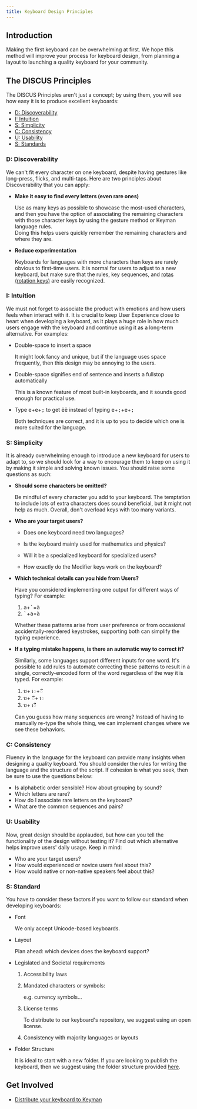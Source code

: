 ```yaml
---
title: Keyboard Design Principles
---
```


## Introduction

Making the first keyboard can be overwhelming at first. We
hope this method will improve your process for keyboard design, from
planning a layout to launching a quality keyboard for your community.

## The DISCUS Principles

The DISCUS Principles aren't just a concept; by using them, you will see
how easy it is to produce excellent keyboards:

* [D: Discoverability](#toc-d-discoverability)
* [I: Intuition](#toc-i-intuition)
* [S: Simplicity](#toc-s-simplicity)
* [C: Consistency](#toc-c-consistency)
* [U: Usability](#toc-u-usability)
* [S: Standards](#toc-s-standards)

### D: Discoverability

We can't fit every character on one keyboard, despite having
gestures like long-press, flicks, and multi-taps. Here are two 
principles about Discoverability that you can apply:

-   **Make it easy to find every letters (even rare ones)**

    Use as many keys as possible to showcase the most-used characters, and then you have the option of associating the remaining characters with those character keys by using the gesture method or Keyman language rules.  
    Doing this helps users quickly remember the remaining characters and where they are.

-   **Reduce experimentation**

    Keyboards for languages with more characters than keys are rarely obvious to first-time users. It is normal for users to adjust to a new keyboard, but make sure that the rules, key sequences, and [rotas (rotation keys)](../../language/guide/rota-keys) are easily recognized.

### I: Intuition

We must not forget to associate the product with emotions and how users feels when interact with it. It is crucial to keep User Experience close to heart when developing a keyboard, as it plays a huge role in how much users engage with the keyboard and continue using it as a long-term alternative. For examples:

-   Double-space to insert a space

    It might look fancy and unique, but if the language uses space frequently, then this design may be annoying to the users.

-   Double-space signifies end of sentence and inserts a fullstop automatically

    This is a known feature of most built-in keyboards, and it sounds good enough for practical use.

-   Type
    <kbd>e</kbd>+<kbd>e</kbd>+<kbd>;</kbd>
    to get <kbd>ëë</kbd> instead of typing
    <kbd>e</kbd>+<kbd>;</kbd>+<kbd>e</kbd>+<kbd>;</kbd>

    Both techniques are correct, and it is up to you to decide which one is more suited for the language.

### S: Simplicity

It is already overwhelming enough to introduce a new keyboard for users to adapt to, so we should look for a way to encourage them to keep on using it by making it simple and solving known issues. You should raise some questions as such:

-   **Should some characters be omitted?**  

    Be mindful of every character you add to your keyboard. The temptation to include lots of extra characters does sound beneficial, but it might not help as much. Overall, don't overload keys with too many variants.

-   **Who are your target users?**  

    * Does one keyboard need two languages?

    * Is the keyboard mainly used for mathematics and physics?

    * Will it be a specialized keyboard for specialized users?

    * How exactly do the Modifier keys work on the keyboard?

-   **Which technical details can you hide from Users?**  

    Have you considered implementing one output for different ways of typing? For example:

    1.  <kbd>a</kbd>+<kbd>\`</kbd>=<kbd>à</kbd>
    2.  <kbd>\`</kbd>+<kbd>a</kbd>=<kbd>à</kbd>

    Whether these patterns arise from user preference or from occasional accidentally-reordered keystrokes, supporting both can simplify the typing experience.

-   **If a typing mistake happens, is there an automatic way to correct it?**  

    Similarly, some languages support different inputs for one word.  It's possible to add rules to automate correcting these patterns to result in a single, correctly-encoded form of the word regardless of the way it is typed. For example:

    1.  <kbd>ប</kbd>+<kbd>
        េ</kbd>+<kbd>ី</kbd>
    2.  <kbd>ប</kbd>+<kbd>
        ី</kbd>+<kbd> េ</kbd>
    3.  <kbd>ប</kbd>+<kbd> េី</kbd>

    Can you guess how many sequences are wrong? Instead of having to manually re-type the whole thing, we can implement changes where we see these behaviors.

### C: Consistency

Fluency in the language for the keyboard can provide many insights when designing a quality keyboard. You should consider the rules for writing the language and the structure of the script. If cohesion is what you seek, then be sure to use the questions below:


-   Is alphabetic order sensible? How about grouping by sound?
-   Which letters are rare?
-   How do I associate rare letters on the keyboard?
-   What are the common sequences and pairs?

### U: Usability

Now, great design should be applauded, but how can you tell the functionality of the design without testing it? Find out which alternative helps improve users' daily usage. Keep in mind:

-   Who are your target users?
-   How would experienced or novice users feel about this?
-   How would native or non-native speakers feel about this?

### S: Standard

You have to consider these factors if you want to follow our standard when developing keyboards:

-   Font

    We only accept Unicode-based keyboards.

-   Layout

    Plan ahead: which devices does the keyboard support?

-   Legislated and Societal requirements
    1.  Accessibility laws

    2.  Mandated characters or symbols:

        e.g. currency symbols...

    3.  License terms

        To distribute to our keyboard's repository, we suggest using an open license.

    4.  Consistency with majority languages or layouts

-   Folder Structure

    It is ideal to start with a new folder. If you are looking to publish the keyboard, then we suggest using the folder structure provided [here](/developer/current-version/reference/file-layout).

## Get Involved
- [Distribute your keyboard to Keyman](../#toc-get-involved)
